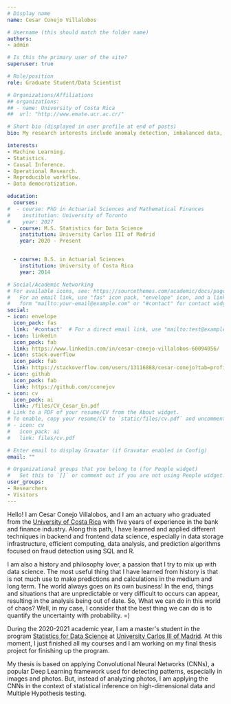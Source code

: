 ```yaml
---
# Display name
name: Cesar Conejo Villalobos

# Username (this should match the folder name)
authors:
- admin

# Is this the primary user of the site?
superuser: true

# Role/position
role: Graduate Student/Data Scientist

# Organizations/Affiliations
## organizations:
## - name: University of Costa Rica
##  url: "http://www.emate.ucr.ac.cr/"

# Short bio (displayed in user profile at end of posts)
bio: My research interests include anomaly detection, imbalanced data, and fraud detection.

interests:
- Machine Learning.
- Statistics.
- Causal Inference.
- Operational Research.
- Reproducible workflow.
- Data democratization.

education:
  courses:
#  - course: PhD in Actuarial Sciences and Mathematical Finances
#    institution: University of Toronto
#    year: 2027
  - course: M.S. Statistics for Data Science
    institution: University Carlos III of Madrid
    year: 2020 - Present


  - course: B.S. in Actuarial Sciences
    institution: University of Costa Rica
    year: 2014

# Social/Academic Networking
# For available icons, see: https://sourcethemes.com/academic/docs/page-builder/#icons
#   For an email link, use "fas" icon pack, "envelope" icon, and a link in the
#   form "mailto:your-email@example.com" or "#contact" for contact widget.
social:
- icon: envelope
  icon_pack: fas
  link: '#contact'  # For a direct email link, use "mailto:test@example.org".
- icon: linkedin
  icon_pack: fab
  link: https://www.linkedin.com/in/cesar-conejo-villalobos-60094056/
- icon: stack-overflow
  icon_pack: fab
  link: https://stackoverflow.com/users/13116888/cesar-conejo?tab=profile
- icon: github
  icon_pack: fab
  link: https://github.com/cconejov
- icon: cv
  icon_pack: ai
  link: /files/CV_Cesar_En.pdf
# Link to a PDF of your resume/CV from the About widget.
# To enable, copy your resume/CV to `static/files/cv.pdf` and uncomment the lines below.
# - icon: cv
#   icon_pack: ai
#   link: files/cv.pdf

# Enter email to display Gravatar (if Gravatar enabled in Config)
email: ""

# Organizational groups that you belong to (for People widget)
#   Set this to `[]` or comment out if you are not using People widget.
user_groups:
- Researchers
- Visitors
---
```


Hello! I am Cesar Conejo Villalobos, and I am an actuary who graduated from the [University of Costa Rica](http://www.emate.ucr.ac.cr/) with five years of experience in the bank and finance industry. Along this path, I have learned and applied different techniques in backend and frontend data science, especially in data storage infrastructure, efficient computing, data analysis, and prediction algorithms focused on fraud detection using SQL and R.

I am also a history and philosophy lover, a passion that I try to mix up with data science. The most useful thing that I have learned from history is that is not much use to make predictions and calculations in the medium and long term. The world always goes on its own business! In the end, things and situations that are unpredictable or very difficult to occurs can appear, resulting in the analysis being out of date. So, What we can do in this world of chaos? Well, in my case, I consider that the best thing we can do is to quantify the uncertainty with probability. =)

During the 2020-2021 academic year, I am a master's student in the program [Statistics for Data Science](https://www.uc3m.es/master/statistics-data-science) at [University Carlos III of Madrid](https://www.uc3m.es/home). At this moment, I just finished all my courses and I am working on my final thesis project for finishing up the program.

My thesis is based on applying Convolutional Neural Networks (CNNs), a popular Deep Learning framework used for detecting patterns, especially in images and photos. But, instead of analyzing photos, I am applying the CNNs in the context of statistical inference on high-dimensional data and Multiple Hypothesis testing.
